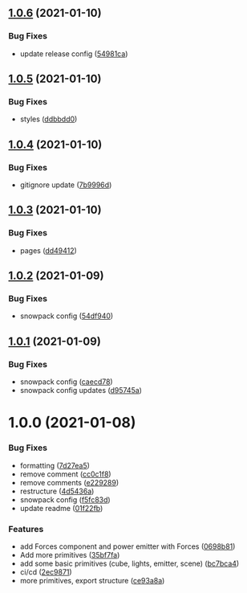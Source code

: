 ## [1.0.6](https://github.com/6eDesign/svelte-three-mograph/compare/v1.0.5...v1.0.6) (2021-01-10)


### Bug Fixes

* update release config ([54981ca](https://github.com/6eDesign/svelte-three-mograph/commit/54981cadc7cffc567287d39fdd4b4dcb3c9ad6c9))

## [1.0.5](https://github.com/6eDesign/svelte-three-mograph/compare/v1.0.4...v1.0.5) (2021-01-10)


### Bug Fixes

* styles ([ddbbdd0](https://github.com/6eDesign/svelte-three-mograph/commit/ddbbdd0080fb91c83270a2e29d9d0ba645d85fe3))

## [1.0.4](https://github.com/6eDesign/svelte-three-mograph/compare/v1.0.3...v1.0.4) (2021-01-10)


### Bug Fixes

* gitignore update ([7b9996d](https://github.com/6eDesign/svelte-three-mograph/commit/7b9996dc1d63fbe26709c015a3a8730ce4527999))

## [1.0.3](https://github.com/6eDesign/svelte-three-mograph/compare/v1.0.2...v1.0.3) (2021-01-10)


### Bug Fixes

* pages ([dd49412](https://github.com/6eDesign/svelte-three-mograph/commit/dd4941205fd973b514757d326d3d221d5276993f))

## [1.0.2](https://github.com/6eDesign/svelte-three-mograph/compare/v1.0.1...v1.0.2) (2021-01-09)


### Bug Fixes

* snowpack config ([54df940](https://github.com/6eDesign/svelte-three-mograph/commit/54df940253d01a38f98b8c3a65ddb088f969903b))

## [1.0.1](https://github.com/6eDesign/svelte-three-mograph/compare/v1.0.0...v1.0.1) (2021-01-09)


### Bug Fixes

* snowpack config ([caecd78](https://github.com/6eDesign/svelte-three-mograph/commit/caecd78cd2d4739f3e4420fb30a24a1bd525d389))
* snowpack config updates ([d95745a](https://github.com/6eDesign/svelte-three-mograph/commit/d95745af52733a47160f3f2bea8ab2cba06e84ff))

# 1.0.0 (2021-01-08)


### Bug Fixes

* formatting ([7d27ea5](https://github.com/6eDesign/svelte-three-mograph/commit/7d27ea5055dd90839cc3455149df7c68e60329dd))
* remove comment ([cc0c1f8](https://github.com/6eDesign/svelte-three-mograph/commit/cc0c1f855413ffd5cc267f63c1a5e519847c32f7))
* remove comments ([e229289](https://github.com/6eDesign/svelte-three-mograph/commit/e229289930155c55d6416db172fd6da385c86b20))
* restructure ([4d5436a](https://github.com/6eDesign/svelte-three-mograph/commit/4d5436ac2fb1fd3f30d5a8a095bbbc8dfa2a1d0e))
* snowpack config ([f5fc83d](https://github.com/6eDesign/svelte-three-mograph/commit/f5fc83d42ade7295b3ec3024db82e5fa94c861e9))
* update readme ([01f22fb](https://github.com/6eDesign/svelte-three-mograph/commit/01f22fb4879de770a2fa9b4f865b08e8035294af))


### Features

* add Forces component and power emitter with Forces ([0698b81](https://github.com/6eDesign/svelte-three-mograph/commit/0698b81cc4674e328c180703e2d83e3a12d4e7ab))
* Add more primitives ([35bf7fa](https://github.com/6eDesign/svelte-three-mograph/commit/35bf7fa8703107e08bab9b7af8583e5263ce6c1c))
* add some basic primitives (cube, lights, emitter, scene) ([bc7bca4](https://github.com/6eDesign/svelte-three-mograph/commit/bc7bca401a69a730154327755235080a2ece0512))
* ci/cd ([2ec9871](https://github.com/6eDesign/svelte-three-mograph/commit/2ec9871056afd3d518f84c94c8776f923927d191))
* more primitives, export structure ([ce93a8a](https://github.com/6eDesign/svelte-three-mograph/commit/ce93a8a5927ba801240ec13ba870d0de80de83e0))
